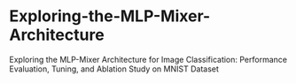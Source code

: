 # Exploring-the-MLP-Mixer-Architecture
Exploring the MLP-Mixer Architecture for Image Classification: Performance Evaluation, Tuning, and Ablation Study on MNIST Dataset
